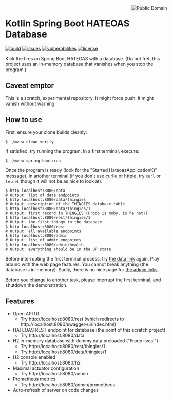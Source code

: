 <a href="LICENSE.md">
<img src="https://unlicense.org/pd-icon.png" alt="Public Domain" align="right"/>
</a>

# Kotlin Spring Boot HATEOAS Database

[![build](https://github.com/binkley/kotlin-spring-boot-hateoas-database/workflows/build/badge.svg)](https://github.com/binkley/kotlin-spring-boot-hateoas-database/actions)
[![issues](https://img.shields.io/github/issues/binkley/kotlin-spring-boot-hateoas-database.svg)](https://github.com/binkley/kotlin-spring-boot-hateoas-database/issues/)
[![vulnerabilities](https://snyk.io/test/github/binkley/kotlin-spring-boot-hateoas-database/badge.svg)](https://snyk.io/test/github/binkley/kotlin-spring-boot-hateoas-database)
[![license](https://img.shields.io/badge/license-Public%20Domain-blue.svg)](http://unlicense.org/)

Kick the tires on Spring Boot HATEOAS with a database.
(Do not fret, this project uses an in-memory database that vanishes when 
you stop the program.)

## Caveat emptor

This is a scratch, experimental repository.
It might force push.
It might vanish without warning.

## How to use

First, ensure your clone builds cleanly:

```
$ ./mvnw clean verify
```

If satisfied, try running the program. In a first terminal, execute:

```
$ ./mvnw spring-boot:run
```

Once the program is ready (look for the "Started HateoasApplicationKt"
message), in another terminal (if you don't use
[curlie](https://curlie.io/) or [httpie](https://httpie.io/cli), try `curl` or
`telnet` though it will not be as nice to look at):

```
$ http localhost:8080/data
# Output: list of data endpoints
$ http localhost:8080/data/thingies
# Output: description of the THINGIES database table
$ http localhost:8080/data/thingies/1
# Output: first record in THINGIES (Frodo is moby, is he not?)
$ http localhost:8080/rest/thingies/1
# Output: the first thingy in the database
$ http localhost:8080/rest
# Output: all available endpoints
$ http localhost:8080/admin
# Output: list of admin endpoints
$ http localhost:8080/admin/health
# Output: everything should be in the UP state
```

Before interrupting the first terminal process, try [the data
link](http://localhost:8080/data) again.
Play around with the web page features.
You cannot break anything (the database is in-memory).
Sadly, there is no nice page for [the admin
links](http://localhost:8080/admin).

Before you change to another task, please interrupt the first terminal, and
shutdown the demonstration.

## Features

* Open API UI
  - Try http://localhost:8080/rest (which redirects
    to http://localhost:8080/swagger-ui/index.html)
* HATEOAS REST endpoint for database (the point of this scratch project)
    - Try http://localhost:8080/data
* H2 in-memory database with dummy data preloaded ("Frodo lives!")
    - Try http://localhost:8080/rest/thingies/1
    - Try http://localhost:8080/data/thingies/1
* H2 console enabled
    - Try http://localhost:8080/h2
* Maximal actuator configuration
    - Try http://localhost:8080/admin
* Prometheus metrics
    - Try http://localhost:8080/admin/prometheus
* Auto-refresh of server on code changes
